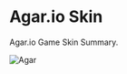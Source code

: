 # Agar.io Skin
Agar.io Game Skin Summary.

![Agar](https://raw.githubusercontent.com/tangxiadi/agar.io-skin/master/agar.io-skin.jpg "Agar.io Game Skin Summary.")